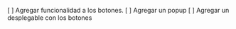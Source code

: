 [ ] Agregar funcionalidad a los botones.
[ ] Agregar un popup
[ ] Agregar un desplegable con los botones